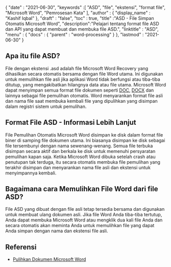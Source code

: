 {
  "date" : "2021-06-30",
  "keywords" :[ "ASD", "file", "ekstensi", "format file", "Microsoft Word", "Pemrosesan Kata" ],
  "author" : {
    "display_name" : "Kashif Iqbal"
},
  "draft" : "false",
  "toc" : true,
  "title" :"ASD - File Simpan Otomatis Microsoft Word",
  "description":"Pelajari tentang format file ASD dan API yang dapat membuat dan membuka file ASD.",
  "linktitle" : "ASD",
  "menu" : {
    "docs" : {
      "parent" : "word-processing"
}
},
  "lastmod" : "2021-06-30"
}

## Apa itu file ASD?

File dengan ekstensi .asd adalah file Microsoft Word Recovery yang dihasilkan secara otomatis bersama dengan file Word utama. Ini digunakan untuk memulihkan file asli jika aplikasi Word tidak berfungsi atau tiba-tiba ditutup, yang mengakibatkan hilangnya data atau file utama. Microsoft Word dapat menyimpan semua format file dokumen seperti [DOC](/id/word-processing/doc/), [DOCX](/id/word-processing/docx/) dan lainnya sebagai file pemulihan otomatis. Word menyarankan format file asli dan nama file saat membuka kembali file yang dipulihkan yang disimpan dalam registri sistem untuk pemulihan.

## Format File ASD - Informasi Lebih Lanjut

File Pemulihan Otomatis Microsoft Word disimpan ke disk dalam format file biner di samping file dokumen utama. Ini biasanya disimpan ke disk sebagai file tersembunyi dengan nama sewenang-wenang. Semua file terbuka disimpan secara aktif dan berkala ke disk untuk memenuhi persyaratan pemulihan kapan saja. Ketika Microsoft Word dibuka setelah crash atau penutupan tak terduga, itu secara otomatis membuka file pemulihan yang terakhir disimpan dan menyarankan nama file asli dan ekstensi untuk menyimpannya kembali.

## Bagaimana cara Memulihkan File Word dari file ASD?

File ASD yang dibuat dengan file asli tetap tersedia bersama dan digunakan untuk membuat ulang dokumen asli. Jika file Word Anda tiba-tiba tertutup, Anda dapat membuka Microsoft Word atau mengklik dua kali file Anda dan secara otomatis akan meminta Anda untuk memulihkan file yang dapat Anda simpan dengan nama dan ekstensi file asli.

## Referensi

* [Pulihkan Dokumen Microsoft Word](https://learn.microsoft.com/en-us/office/troubleshoot/word/recover-lost-unsaved-corrupted-document)

